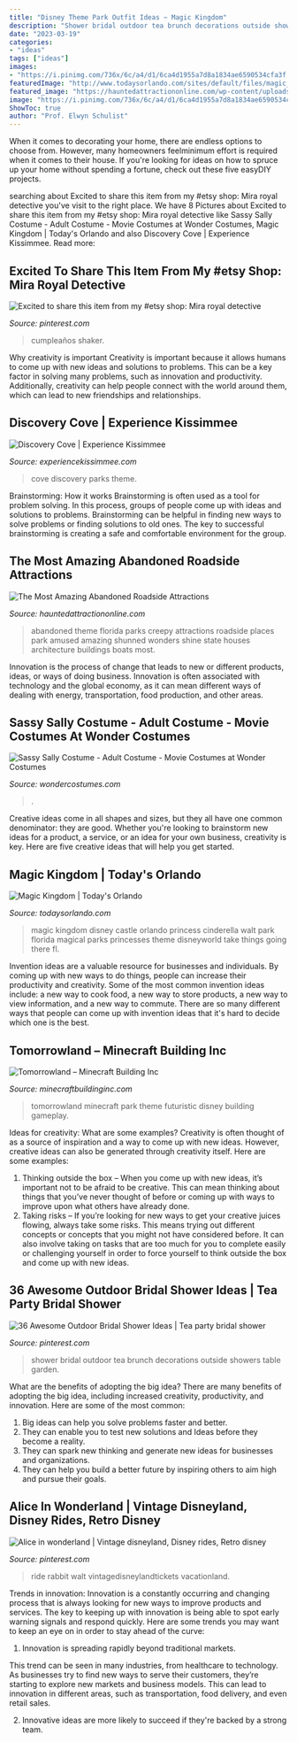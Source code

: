 ```yaml
---
title: "Disney Theme Park Outfit Ideas ~ Magic Kingdom"
description: "Shower bridal outdoor tea brunch decorations outside showers table garden"
date: "2023-03-19"
categories:
- "ideas"
tags: ["ideas"]
images:
- "https://i.pinimg.com/736x/6c/a4/d1/6ca4d1955a7d8a1834ae6590534cfa3f.jpg"
featuredImage: "http://www.todaysorlando.com/sites/default/files/magic_kingdom_cinderella_castle_disney_princess.jpg"
featured_image: "https://hauntedattractiononline.com/wp-content/uploads/2016/10/ogmiracle.jpg"
image: "https://i.pinimg.com/736x/6c/a4/d1/6ca4d1955a7d8a1834ae6590534cfa3f.jpg"
ShowToc: true
author: "Prof. Elwyn Schulist"
---
```



When it comes to decorating your home, there are endless options to choose from. However, many homeowners feelminimum effort is required when it comes to their house. If you're looking for ideas on how to spruce up your home without spending a fortune, check out these five easyDIY projects.

	

		
searching about Excited to share this item from my #etsy shop: Mira royal detective you've visit to the right place. We have 8 Pictures about Excited to share this item from my #etsy shop: Mira royal detective like Sassy Sally Costume - Adult Costume - Movie Costumes at Wonder Costumes, Magic Kingdom | Today&#039;s Orlando and also Discovery Cove | Experience Kissimmee. Read more:
		
    
## Excited To Share This Item From My #etsy Shop: Mira Royal Detective

<img loading=lazy src="https://i.pinimg.com/736x/6c/a4/d1/6ca4d1955a7d8a1834ae6590534cfa3f.jpg" onerror="this.onerror=null;this.src='https://tse4.mm.bing.net/th?id=OIP.ZC0a3R5dEP8yqzJbD6CPBQHaJ3&amp;pid=15.1';" alt="Excited to share this item from my #etsy shop: Mira royal detective">

_Source: pinterest.com_

>cumpleaños shaker. 

	

Why creativity is important
Creativity is important because it allows humans to come up with new ideas and solutions to problems. This can be a key factor in solving many problems, such as innovation and productivity. Additionally, creativity can help people connect with the world around them, which can lead to new friendships and relationships.

    
## Discovery Cove | Experience Kissimmee

<img loading=lazy src="https://www.experiencekissimmee.com/sites/default/files/listing_961_4.jpg" onerror="this.onerror=null;this.src='https://tse4.mm.bing.net/th?id=OIP.bExSWTXqLN4RpbKtPO1CogHaE7&amp;pid=15.1';" alt="Discovery Cove | Experience Kissimmee">

_Source: experiencekissimmee.com_

>cove discovery parks theme. 

	

Brainstorming: How it works
Brainstorming is often used as a tool for problem solving. In this process, groups of people come up with ideas and solutions to problems. Brainstorming can be helpful in finding new ways to solve problems or finding solutions to old ones. The key to successful brainstorming is creating a safe and comfortable environment for the group.

    
## The Most Amazing Abandoned Roadside Attractions

<img loading=lazy src="https://hauntedattractiononline.com/wp-content/uploads/2016/10/ogmiracle.jpg" onerror="this.onerror=null;this.src='https://tse3.mm.bing.net/th?id=OIP.vgyH0Sj1k_HBRgmBwVB-eAHaE5&amp;pid=15.1';" alt="The Most Amazing Abandoned Roadside Attractions">

_Source: hauntedattractiononline.com_

>abandoned theme florida parks creepy attractions roadside places park amused amazing shunned wonders shine state houses architecture buildings boats most. 

	

Innovation is the process of change that leads to new or different products, ideas, or ways of doing business. Innovation is often associated with technology and the global economy, as it can mean different ways of dealing with energy, transportation, food production, and other areas.

    
## Sassy Sally Costume - Adult Costume - Movie Costumes At Wonder Costumes

<img loading=lazy src="https://img.wondercostumes.com/products/10-3/womens-sassy-sally-costume.jpg" onerror="this.onerror=null;this.src='https://tse2.mm.bing.net/th?id=OIP.RFT7u9gNMGYJ56OBNs2BbQHaI4&amp;pid=15.1';" alt="Sassy Sally Costume - Adult Costume - Movie Costumes at Wonder Costumes">

_Source: wondercostumes.com_

>. 

	

Creative ideas come in all shapes and sizes, but they all have one common denominator: they are good. Whether you're looking to brainstorm new ideas for a product, a service, or an idea for your own business, creativity is key. Here are five creative ideas that will help you get started.

    
## Magic Kingdom | Today&#039;s Orlando

<img loading=lazy src="http://www.todaysorlando.com/sites/default/files/magic_kingdom_cinderella_castle_disney_princess.jpg" onerror="this.onerror=null;this.src='https://tse2.mm.bing.net/th?id=OIP.uhthgTsEFksmkTgQgcEeqwHaE8&amp;pid=15.1';" alt="Magic Kingdom | Today&#039;s Orlando">

_Source: todaysorlando.com_

>magic kingdom disney castle orlando princess cinderella walt park florida magical parks princesses theme disneyworld take things going there fl. 

	

Invention ideas are a valuable resource for businesses and individuals. By coming up with new ways to do things, people can increase their productivity and creativity. Some of the most common invention ideas include: a new way to cook food, a new way to store products, a new way to view information, and a new way to commute. There are so many different ways that people can come up with invention ideas that it's hard to decide which one is the best.

    
## Tomorrowland – Minecraft Building Inc

<img loading=lazy src="https://minecraftbuildinginc.com/wp-content/uploads/2015/05/Tomorrowland-disney-minecraft-gameplay-city-adventure-theme-park-building-ideas-futuristic-8.jpg" onerror="this.onerror=null;this.src='https://tse1.mm.bing.net/th?id=OIP.syPabJrWnJ0FsRhlfC1TRAHaD6&amp;pid=15.1';" alt="Tomorrowland – Minecraft Building Inc">

_Source: minecraftbuildinginc.com_

>tomorrowland minecraft park theme futuristic disney building gameplay. 

	

Ideas for creativity: What are some examples?
Creativity is often thought of as a source of inspiration and a way to come up with new ideas. However, creative ideas can also be generated through creativity itself. Here are some examples: 
1. Thinking outside the box – When you come up with new ideas, it’s important not to be afraid to be creative. This can mean thinking about things that you’ve never thought of before or coming up with ways to improve upon what others have already done. 
2. Taking risks – If you’re looking for new ways to get your creative juices flowing, always take some risks. This means trying out different concepts or concepts that you might not have considered before. It can also involve taking on tasks that are too much for you to complete easily or challenging yourself in order to force yourself to think outside the box and come up with new ideas.

    
## 36 Awesome Outdoor Bridal Shower Ideas | Tea Party Bridal Shower

<img loading=lazy src="https://i.pinimg.com/736x/8a/90/db/8a90dbb56d1f411fdfb9e88e5624fe2a--outdoor-bridal-showers-bridal-shower-tea.jpg" onerror="this.onerror=null;this.src='https://tse4.mm.bing.net/th?id=OIP.vakG9GSUArmaLBXcEEI0eQHaLH&amp;pid=15.1';" alt="36 Awesome Outdoor Bridal Shower Ideas | Tea party bridal shower">

_Source: pinterest.com_

>shower bridal outdoor tea brunch decorations outside showers table garden. 

	

What are the benefits of adopting the big idea?
There are many benefits of adopting the big idea, including increased creativity, productivity, and innovation. Here are some of the most common: 
1. Big ideas can help you solve problems faster and better.
2. They can enable you to test new solutions and Ideas before they become a reality. 
3. They can spark new thinking and generate new ideas for businesses and organizations. 
4. They can help you build a better future by inspiring others to aim high and pursue their goals.

    
## Alice In Wonderland | Vintage Disneyland, Disney Rides, Retro Disney

<img loading=lazy src="https://i.pinimg.com/736x/1e/39/48/1e394856057174b9dd7f8f7f6392e1a8--disneyland-california-vintage-disneyland.jpg" onerror="this.onerror=null;this.src='https://tse4.mm.bing.net/th?id=OIP.-VQlVsPtYC3n96Ym8-jZegHaIb&amp;pid=15.1';" alt="Alice in wonderland | Vintage disneyland, Disney rides, Retro disney">

_Source: pinterest.com_

>ride rabbit walt vintagedisneylandtickets vacationland. 

	

Trends in innovation:
Innovation is a constantly occurring and changing process that is always looking for new ways to improve products and services. The key to keeping up with innovation is being able to spot early warning signals and respond quickly. Here are some trends you may want to keep an eye on in order to stay ahead of the curve:
1. Innovation is spreading rapidly beyond traditional markets.

This trend can be seen in many industries, from healthcare to technology. As businesses try to find new ways to serve their customers, they’re starting to explore new markets and business models. This can lead to innovation in different areas, such as transportation, food delivery, and even retail sales.

2. Innovative ideas are more likely to succeed if they're backed by a strong team.

